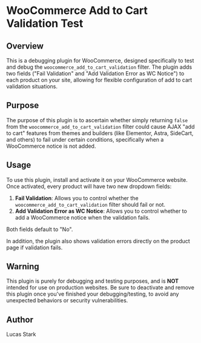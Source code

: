 # WooCommerce Add to Cart Validation Test

## Overview

This is a debugging plugin for WooCommerce, designed specifically to test and debug the `woocommerce_add_to_cart_validation` filter. The plugin adds two fields ("Fail Validation" and "Add Validation Error as WC Notice") to each product on your site, allowing for flexible configuration of add to cart validation situations.

## Purpose

The purpose of this plugin is to ascertain whether simply returning `false` from the `woocommerce_add_to_cart_validation` filter could cause AJAX "add to cart" features from themes and builders (like Elementor, Astra, SideCart, and others) to fail under certain conditions, specifically when a WooCommerce notice is not added.

## Usage

To use this plugin, install and activate it on your WooCommerce website. Once activated, every product will have two new dropdown fields:

1. **Fail Validation**: Allows you to control whether the `woocommerce_add_to_cart_validation` filter should fail or not.
2. **Add Validation Error as WC Notice**: Allows you to control whether to add a WooCommerce notice when the validation fails.

Both fields default to "No".

In addition, the plugin also shows validation errors directly on the product page if validation fails.

## Warning

This plugin is purely for debugging and testing purposes, and is **NOT** intended for use on production websites. Be sure to deactivate and remove this plugin once you've finished your debugging/testing, to avoid any unexpected behaviors or security vulnerabilities.

## Author

Lucas Stark
